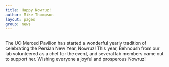 ```yaml
---
title: Happy Nowruz! 
author: Mike Thompson
layout: pages
group: news
---
```



<span class="image fit"><img src="/images/2025-03-20-Nowruz.jpeg" alt="" class="img-responsive"></span>

The UC Merced Pavilion has started a wonderful yearly tradition of celebrating the Persian New Year, Nowruz! This year, Behnoush from our lab volunteered as a chef for the event, and several lab members came out to support her. Wishing everyone a joyful and prosperous Nowruz!
